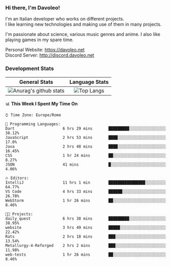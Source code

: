 ### Hi there, I'm Davoleo!

I'm an Italian developer who works on different projects.<br>
I like learning new technologies and making use of them in many projects.

I'm passionate about science, various music genres and anime.
I also like playing games in my spare time.

Personal Website: https://davoleo.net <br>
Discord Server: http://discord.davoleo.net

### Development Stats

General Stats             |  Language Stats
:-------------------------:|:-------------------------:
![Anurag's github stats](https://github-readme-stats.vercel.app/api?username=Davoleo&count_private=true&show_icons=true&theme=tokyonight)  |  ![Top Langs](https://github-readme-stats.vercel.app/api/top-langs/?username=Davoleo&theme=tokyonight&layout=compact)



<!--START_SECTION:waka-->
📊 **This Week I Spent My Time On** 

```text
⌚︎ Time Zone: Europe/Rome

💬 Programming Languages: 
Dart                     6 hrs 29 mins       █████████░░░░░░░░░░░░░░░░   38.12% 
JavaScript               2 hrs 53 mins       ████░░░░░░░░░░░░░░░░░░░░░   17.0% 
Java                     2 hrs 48 mins       ████░░░░░░░░░░░░░░░░░░░░░   16.45% 
CSS                      1 hr 24 mins        ██░░░░░░░░░░░░░░░░░░░░░░░   8.27% 
JSON                     41 mins             █░░░░░░░░░░░░░░░░░░░░░░░░   4.06%

🔥 Editors: 
IntelliJ                 11 hrs 1 min        ████████████████░░░░░░░░░   64.77% 
VS Code                  4 hrs 33 mins       ██████░░░░░░░░░░░░░░░░░░░   26.78% 
WebStorm                 1 hr 26 mins        ██░░░░░░░░░░░░░░░░░░░░░░░   8.46%

🐱‍💻 Projects: 
daily_quest              6 hrs 38 mins       █████████░░░░░░░░░░░░░░░░   38.95% 
website                  3 hrs 49 mins       █████░░░░░░░░░░░░░░░░░░░░   22.42% 
Rats                     2 hrs 18 mins       ███░░░░░░░░░░░░░░░░░░░░░░   13.54% 
Metallurgy-4-Reforged    2 hrs 2 mins        ███░░░░░░░░░░░░░░░░░░░░░░   11.98% 
web-tests                1 hr 26 mins        ██░░░░░░░░░░░░░░░░░░░░░░░   8.46%

```


<!--END_SECTION:waka-->

<!--
**Davoleo/Davoleo** is a ✨ _special_ ✨ repository because its `README.md` (this file) appears on your GitHub profile.

https://gist.github.com/Davoleo/43516c64c8169e24dc2571c34713863b

Here are some ideas to get you started:

- 🔭 I’m currently working on ...
- 🌱 I’m currently learning ...
- 👯 I’m looking to collaborate on ...
- 🤔 I’m looking for help with ...
- 💬 Ask me about ...
- 📫 How to reach me: ...
- 😄 Pronouns: ...
- ⚡ Fun fact: ...
-->
